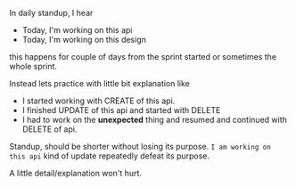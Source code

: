 <!--


---
 "Opinion : A little explanation won't hurt"
date: 2018-12-14 00:05:00 IST
updated: 2018-12-14 00:05:00 IST
categories: opinion
tags: standup
---

-->
<!DOCTYPE html>
<html>

<head>
  <title>basic-git-workflow</title>
  <meta charset="utf-8">
  <meta name="viewport" content="width=device-width, initial-scale=1.0">


  <link rel="stylesheet" href="./css/bootstrap.css">
  <link rel="stylesheet" href="./css/bootstrap.grid.css">
  <link rel="stylesheet" href="./css/bootstrap.min.css">
  <link rel="stylesheet" href="./css/bootstrap-reboot.min.css">
  <link rel="stylesheet" href="./css/bootstrap.css.map">
  <link rel="stylesheet" href="./css/blog-home.css">
  <link rel="stylesheet" href="./css/prism.css">
  <script async defer src="./css/prism.js"></script>
</head>
<!--------------------------------------------------------------------------------------------------->
<!--------------------------------------------------------------------------------------------------->
<!--------------------------------------------------------------------------------------------------->
<!--------------------------------------------------------------------------------------------------->
<!--------------------------------------------------------------------------------------------------->




<body>

In daily standup, I hear

* Today, I'm working on this api
* Today, I'm working on this design

this happens for couple of days from the sprint started or sometimes the whole sprint.

Instead lets practice with little bit explanation like

* I started working with CREATE of this api.
* I finished UPDATE of this api and started with DELETE
* I had to work on the **unexpected** thing and resumed and continued with DELETE of api.

Standup, should be shorter without losing its purpose. `I am working on this api` kind of update repeatedly
defeat its purpose.

A little detail/explanation won't hurt.
